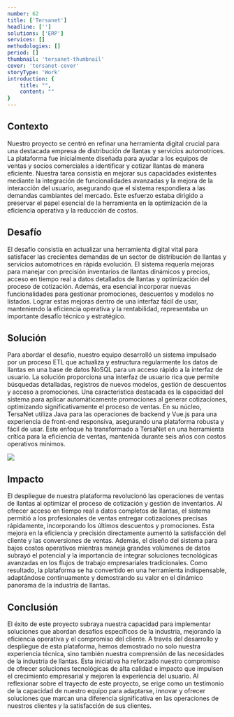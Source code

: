 ```yaml
---
number: 62
title: ['Tersanet']
headline: ['']
solutions: ['ERP']
services: []
methodologies: []
period: []
thumbnail: 'tersanet-thumbnail'
cover: 'tersanet-cover'
storyType: 'Work'
introduction: {
    title: "",
    content: ""
}
---
```


## Contexto

Nuestro proyecto se centró en refinar una herramienta digital crucial para una destacada empresa de distribución de llantas y servicios automotrices. La plataforma fue inicialmente diseñada para ayudar a los equipos de ventas y socios comerciales a identificar y cotizar llantas de manera eficiente. Nuestra tarea consistía en mejorar sus capacidades existentes mediante la integración de funcionalidades avanzadas y la mejora de la interacción del usuario, asegurando que el sistema respondiera a las demandas cambiantes del mercado. Este esfuerzo estaba dirigido a preservar el papel esencial de la herramienta en la optimización de la eficiencia operativa y la reducción de costos.

## Desafío

El desafío consistía en actualizar una herramienta digital vital para satisfacer las crecientes demandas de un sector de distribución de llantas y servicios automotrices en rápida evolución. El sistema requería mejoras para manejar con precisión inventarios de llantas dinámicos y precios, acceso en tiempo real a datos detallados de llantas y optimización del proceso de cotización. Además, era esencial incorporar nuevas funcionalidades para gestionar promociones, descuentos y modelos no listados. Lograr estas mejoras dentro de una interfaz fácil de usar, manteniendo la eficiencia operativa y la rentabilidad, representaba un importante desafío técnico y estratégico.

## Solución

Para abordar el desafío, nuestro equipo desarrolló un sistema impulsado por un proceso ETL que actualiza y estructura regularmente los datos de llantas en una base de datos NoSQL para un acceso rápido a la interfaz de usuario. La solución proporciona una interfaz de usuario rica que permite búsquedas detalladas, registros de nuevos modelos, gestión de descuentos y acceso a promociones. Una característica destacada es la capacidad del sistema para aplicar automáticamente promociones al generar cotizaciones, optimizando significativamente el proceso de ventas. En su núcleo, TersaNet utiliza Java para las operaciones de backend y Vue.js para una experiencia de front-end responsiva, asegurando una plataforma robusta y fácil de usar. Este enfoque ha transformado a TersaNet en una herramienta crítica para la eficiencia de ventas, mantenida durante seis años con costos operativos mínimos.

![](/work/tersanet-figure-1.jpg)

## Impacto

El despliegue de nuestra plataforma revolucionó las operaciones de ventas de llantas al optimizar el proceso de cotización y gestión de inventarios. Al ofrecer acceso en tiempo real a datos completos de llantas, el sistema permitió a los profesionales de ventas entregar cotizaciones precisas rápidamente, incorporando los últimos descuentos y promociones. Esta mejora en la eficiencia y precisión directamente aumentó la satisfacción del cliente y las conversiones de ventas. Además, el diseño del sistema para bajos costos operativos mientras maneja grandes volúmenes de datos subrayó el potencial y la importancia de integrar soluciones tecnológicas avanzadas en los flujos de trabajo empresariales tradicionales. Como resultado, la plataforma se ha convertido en una herramienta indispensable, adaptándose continuamente y demostrando su valor en el dinámico panorama de la industria de llantas.

## Conclusión

El éxito de este proyecto subraya nuestra capacidad para implementar soluciones que abordan desafíos específicos de la industria, mejorando la eficiencia operativa y el compromiso del cliente. A través del desarrollo y despliegue de esta plataforma, hemos demostrado no solo nuestra experiencia técnica, sino también nuestra comprensión de las necesidades de la industria de llantas. Esta iniciativa ha reforzado nuestro compromiso de ofrecer soluciones tecnológicas de alta calidad e impacto que impulsen el crecimiento empresarial y mejoren la experiencia del usuario. Al reflexionar sobre el trayecto de este proyecto, se erige como un testimonio de la capacidad de nuestro equipo para adaptarse, innovar y ofrecer soluciones que marcan una diferencia significativa en las operaciones de nuestros clientes y la satisfacción de sus clientes.
